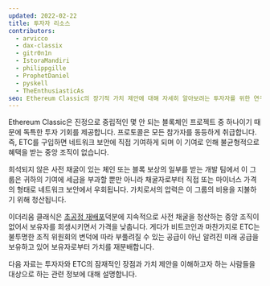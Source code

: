 ```yaml
---
updated: 2022-02-22
title: 투자자 리소스
contributors:
  - arvicco
  - dax-classix
  - gitr0n1n
  - IstoraMandiri
  - philippgille
  - ProphetDaniel
  - pyskell
  - TheEnthusiasticAs
seo: Ethereum Classic의 장기적 가치 제안에 대해 자세히 알아보려는 투자자를 위한 연구 자료입니다.
---
```


Ethereum Classic은 진정으로 중립적인 몇 안 되는 블록체인 프로젝트 중 하나이기 때문에 독특한 투자 기회를 제공합니다. 프로토콜은 모든 참가자를 동등하게 취급합니다. 즉, ETC를 구입하면 네트워크 보안에 직접 기여하게 되며 이 기여로 인해 불균형적으로 혜택을 받는 중앙 조직이 없습니다.

희석되지 않은 사전 채굴이 있는 체인 또는 블록 보상의 일부를 받는 개발 팀에서 이 그룹은 귀하의 기여에 세금을 부과할 뿐만 아니라 채굴자로부터 직접 또는 마이너스 가격의 형태로 네트워크 보안에서 우회됩니다. 가치로서의 압력은 이 그룹의 비용을 지불하기 위해 청산됩니다.

이더리움 클래식은 [초공정 재배포](/why-classic/genesis#free-money-and-the-ultrafair-redistribution)덕분에 지속적으로 사전 채굴을 청산하는 중앙 조직이 없어서 보유자를 희생시키면서 가격을 낮춥니다. 게다가 비트코인과 마찬가지로 ETC는 불투명한 조직 위원회의 변덕에 따라 부풀려질 수 있는 공급이 아닌 알려진 미래 공급을 보유하고 있어 보유자로부터 가치를 재분배합니다.

다음 자료는 투자자와 ETC의 잠재적인 장점과 가치 제안을 이해하고자 하는 사람들을 대상으로 하는 관련 정보에 대해 설명합니다.
